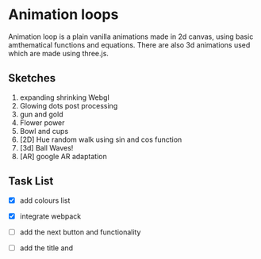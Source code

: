 # Animation loops

Animation loop is a plain vanilla animations made in 2d canvas, using basic amthematical functions and equations.
There are also 3d animations used which are made using three.js.

## Sketches

1. expanding shrinking Webgl 
2. Glowing dots post processing
3. gun and gold
4. Flower power
5. Bowl and cups
6. [2D] Hue random walk using sin and cos function
7. [3d] Ball Waves!
99. [AR] google AR adaptation


## Task List

- [x] add colours list
- [x] integrate webpack
- [ ] add the next button and functionality
- [ ] add the title and 












